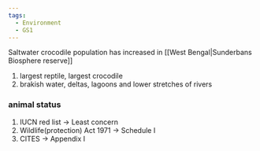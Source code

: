 ```yaml
---
tags:
  - Environment
  - GS1
---
```

Saltwater crocodile population has increased in [[West Bengal|Sunderbans Biosphere reserve]]
1. largest reptile, largest crocodile
2. brakish water, deltas, lagoons and lower stretches of rivers

### animal status
1. IUCN red list -> Least concern
2. Wildlife(protection) Act 1971 -> Schedule I
3. CITES -> Appendix I